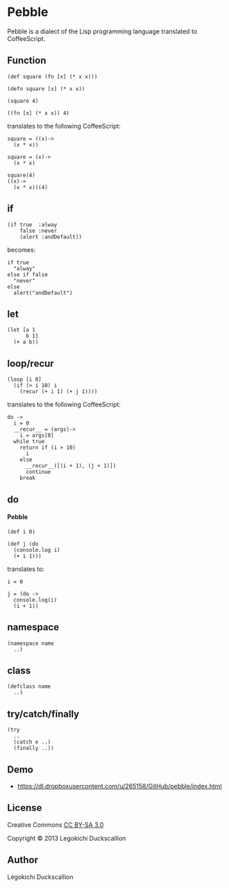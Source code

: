 Pebble
======================
  Pebble is a dialect of the Lisp programming language translated to CoffeeScript.

Function
----------
    (def square (fn [x] (* x x)))

    (defn square [x] (* x x))

    (square 4)

    ((fn [x] (* x x)) 4)

translates to the following CoffeeScript:

    square = ((x)->
      (x * x))

    square = (x)->
      (x * x)

    square(4)
    ((x)->
      (x * x))(4)

if
----------
    (if true  :alway
        false :never
        (alert :andDefault))

becomes:

    if true
      "alway"
    else if false
      "never"
    else
      alert("andDefault")

let
----------
    (let [a 1
          b 1]
      (+ a b))

loop/recur
----------
    (loop [i 0]
      (if (> i 10) i
        (recur (+ i 1) (+ j 1))))

translates to the following CoffeeScript:

    do ->
      i = 0
      __recur__ = (args)->
        i = args[0]
      while true
        return if (i > 10)
          i
        else
          __recur__([(i + 1), (j + 1)])
          continue
        break

do
----------
#### Pebble
    (def i 0)
    
    (def j (do
      (console.log i)
      (+ i 1)))

translates to:

    i = 0
    
    j = (do ->
      console.log(i)
      (i + 1))

namespace
----------
    (namespace name
      ..)

class
----------
    (defclass name
      ..)

try/catch/finally
----------
    (try
      ..
      (catch e ..)
      (finally ..))

Demo
----------
* https://dl.dropboxusercontent.com/u/265158/GitHub/pebble/index.html

License
----------
Creative Commons [CC BY-SA 3.0](http://creativecommons.org/licenses/by-sa/3.0/)

Copyright &copy; 2013 Legokichi Duckscallion

Author
----------
Legokichi Duckscallion